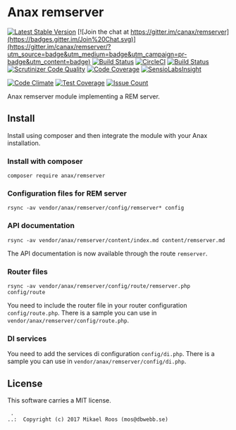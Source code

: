 Anax remserver
==================================

[![Latest Stable Version](https://poser.pugx.org/anax/remserver/v/stable)](https://packagist.org/packages/anax/remserver)
[![Join the chat at https://gitter.im/canax/remserver](https://badges.gitter.im/Join%20Chat.svg)](https://gitter.im/canax/remserver/?utm_source=badge&utm_medium=badge&utm_campaign=pr-badge&utm_content=badge)
[![Build Status](https://travis-ci.org/canax/remserver.svg?branch=master)](https://travis-ci.org/canax/remserver)
[![CircleCI](https://circleci.com/gh/canax/remserver.svg?style=svg)](https://circleci.com/gh/canax/remserver)
[![Build Status](https://scrutinizer-ci.com/g/canax/remserver/badges/build.png?b=master)](https://scrutinizer-ci.com/g/canax/remserver/build-status/master)
[![Scrutinizer Code Quality](https://scrutinizer-ci.com/g/canax/remserver/badges/quality-score.png?b=master)](https://scrutinizer-ci.com/g/canax/remserver/?branch=master)
[![Code Coverage](https://scrutinizer-ci.com/g/canax/remserver/badges/coverage.png?b=master)](https://scrutinizer-ci.com/g/canax/remserver/?branch=master)
[![SensioLabsInsight](https://insight.sensiolabs.com/projects/067df5c1-e2f6-4f2e-b479-79cfe511ae7c/mini.png)](https://insight.sensiolabs.com/projects/5c8cab98-b8f2-4cce-8003-a67c307282fd)

[![Code Climate](https://codeclimate.com/github/canax/remserver/badges/gpa.svg)](https://codeclimate.com/github/canax/remserver)
[![Test Coverage](https://codeclimate.com/github/canax/remserver/badges/coverage.svg)](https://codeclimate.com/github/canax/remserver/coverage)
[![Issue Count](https://codeclimate.com/github/canax/remserver/badges/issue_count.svg)](https://codeclimate.com/github/canax/remserver)

Anax remserver module implementing a REM server.



Install
------------------

Install using composer and then integrate the module with your Anax installation.



### Install with composer

```
composer require anax/remserver
```



### Configuration files for REM server

```
rsync -av vendor/anax/remserver/config/remserver* config
```



### API documentation

```
rsync -av vendor/anax/remserver/content/index.md content/remserver.md
```

The API documentation is now available through the route `remserver`.



### Router files

```
rsync -av vendor/anax/remserver/config/route/remserver.php config/route
```

You need to include the router file in your router configuration `config/route.php`. There is a sample you can use in `vendor/anax/remserver/config/route.php`.



### DI services

You need to add the services di configuration `config/di.php`. There is a sample you can use in `vendor/anax/remserver/config/di.php`.



License
------------------

This software carries a MIT license.



```
 .  
..:  Copyright (c) 2017 Mikael Roos (mos@dbwebb.se)
```
